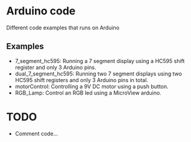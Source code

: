 # Arduino code

Different code examples that runs on Arduino

## Examples

- 7_segment_hc595: Running a 7 segment display using a HC595 shift register and only 3 Arduino pins.
- dual_7_segment_hc595: Running two 7 segment displays using two HC595 shift registers and only 3 Arduino pins in total. 
- motorControl: Controlling a 9V DC motor using a push button. 
- RGB_Lamp: Control an RGB led using a MicroView arduino. 

# TODO
- Comment code...